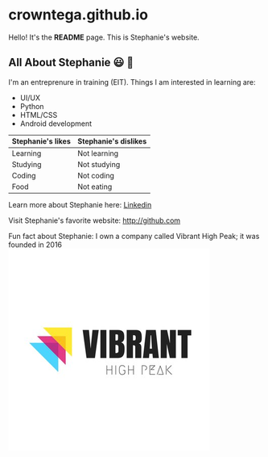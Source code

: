 # crowntega.github.io

Hello!
It's the **README** page. This is Stephanie's website.

## All About Stephanie :smiley: :sparkling_heart:

I'm an entreprenure in training (EIT). Things I am interested in learning are:

* UI/UX
* Python
* HTML/CSS
* Android development

Stephanie's likes| Stephanie's dislikes
------------     | -------------
Learning         | Not learning
Studying         | Not studying 
Coding           | Not coding
Food             | Not eating

Learn more about Stephanie here: [Linkedin](https://www.linkedin.com/in/crowntony/)

Visit Stephanie's favorite website: http://github.com 

Fun fact about Stephanie: I own a company called Vibrant High Peak; it was founded in 2016
![Vibrant High Peak Logo](images/vph.jpg)